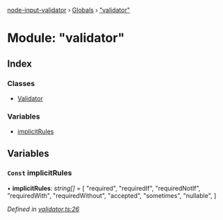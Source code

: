 [node-input-validator](../README.md) › [Globals](../globals.md) › ["validator"](_validator_.md)

# Module: "validator"

## Index

### Classes

* [Validator](../classes/_validator_.validator.md)

### Variables

* [implicitRules](_validator_.md#const-implicitrules)

## Variables

### `Const` implicitRules

• **implicitRules**: *string[]* = [
  "required",
  "requiredIf",
  "requiredNotIf",
  "requiredWith",
  "requiredWithout",
  "accepted",
  "sometimes",
  "nullable",
]

*Defined in [validator.ts:26](https://github.com/bitnbytesio/node-input-validator/blob/952f4ba/src/validator.ts#L26)*

